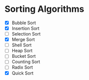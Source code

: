 # Sorting Algorithms
- [x] Bubble Sort
- [x] Insertion Sort
- [ ] Selection Sort
- [x] Merge Sort
- [ ] Shell Sort
- [ ] Heap Sort
- [ ] Bucket Sort
- [ ] Counting Sort
- [ ] Radix Sort
- [x] Quick Sort

